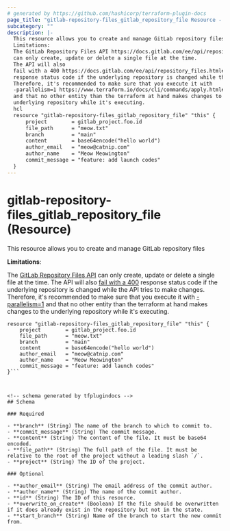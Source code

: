 ```yaml
---
# generated by https://github.com/hashicorp/terraform-plugin-docs
page_title: "gitlab-repository-files_gitlab_repository_file Resource - terraform-provider-gitlab-repository-files"
subcategory: ""
description: |-
  This resource allows you to create and manage GitLab repository files
  Limitations:
  The GitLab Repository Files API https://docs.gitlab.com/ee/api/repository_files.html
  can only create, update or delete a single file at the time.
  The API will also
  fail with a 400 https://docs.gitlab.com/ee/api/repository_files.html#update-existing-file-in-repository
  response status code if the underlying repository is changed while the API tries to make changes.
  Therefore, it's recommended to make sure that you execute it with
  -parallelism=1 https://www.terraform.io/docs/cli/commands/apply.html#parallelism-n
  and that no other entity than the terraform at hand makes changes to the
  underlying repository while it's executing.
  hcl
  resource "gitlab-repository-files_gitlab_repository_file" "this" {
      project        = gitlab_project.foo.id
      file_path      = "meow.txt"
      branch         = "main"
      content        = base64encode("hello world")
      author_email   = "meow@catnip.com"
      author_name    = "Meow Meowington"
      commit_message = "feature: add launch codes"
  }
---
```


# gitlab-repository-files_gitlab_repository_file (Resource)

This resource allows you to create and manage GitLab repository files

**Limitations**:

The [GitLab Repository Files API](https://docs.gitlab.com/ee/api/repository_files.html)
can only create, update or delete a single file at the time.
The API will also
[fail with a 400](https://docs.gitlab.com/ee/api/repository_files.html#update-existing-file-in-repository)
response status code if the underlying repository is changed while the API tries to make changes.
Therefore, it's recommended to make sure that you execute it with
[-parallelism=1](https://www.terraform.io/docs/cli/commands/apply.html#parallelism-n)
and that no other entity than the terraform at hand makes changes to the
underlying repository while it's executing.

```hcl
resource "gitlab-repository-files_gitlab_repository_file" "this" {
	project        = gitlab_project.foo.id
	file_path      = "meow.txt"
	branch         = "main"
	content        = base64encode("hello world")
	author_email   = "meow@catnip.com"
	author_name    = "Meow Meowington"
	commit_message = "feature: add launch codes"
}```



<!-- schema generated by tfplugindocs -->
## Schema

### Required

- **branch** (String) The name of the branch to which to commit to.
- **commit_message** (String) The commit message.
- **content** (String) The content of the file. It must be base64 encoded.
- **file_path** (String) The full path of the file. It must be relative to the root of the project without a leading slash `/`.
- **project** (String) The ID of the project.

### Optional

- **author_email** (String) The email address of the commit author.
- **author_name** (String) The name of the commit author.
- **id** (String) The ID of this resource.
- **overwrite_on_create** (Boolean) If the file should be overwritten if it does already exist in the repository but not in the state.
- **start_branch** (String) Name of the branch to start the new commit from.



